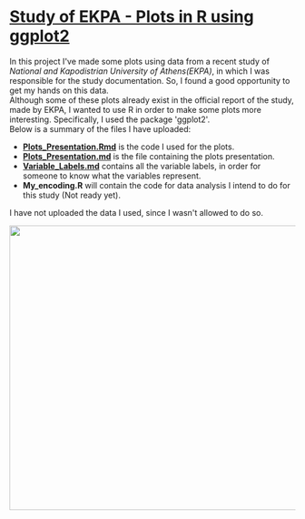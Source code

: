 # [**Study of EKPA - Plots in R using ggplot2**](https://github.com/AngelosTheodorakis/Data_Analysis_Projects/blob/master/EKPA_Postgraduate_study/Plots_presentation.md)
In this project I've made some plots using data from a recent study of *National and Kapodistrian University of Athens(EKPA)*, in which I was responsible for the study documentation. So, I found a good opportunity to get my hands on this data.\
Although some of these plots already exist in the official report of the study, made by EKPA, I wanted to use R in order to make some plots more interesting. Specifically, I used the package 'ggplot2'.\
Below is a summary of the files I have uploaded:
- [**Plots_Presentation.Rmd**](https://github.com/AngelosTheodorakis/Data_Analysis_Projects/blob/master/EKPA_Postgraduate_study/Plots_presentation.Rmd) is the code I used for the plots. 
- [**Plots_Presentation.md**](https://github.com/AngelosTheodorakis/Data_Analysis_Projects/blob/master/EKPA_Postgraduate_study/Plots_presentation.md) is the file containing the plots presentation.
- [**Variable_Labels.md**](https://github.com/AngelosTheodorakis/Data_Analysis_Projects/blob/master/EKPA_Postgraduate_study/Variable_Labels.md) contains all the variable labels, in order for someone to know what the variables represent.
- **My_encoding.R** will contain the code for data analysis I intend to do for this study (Not ready yet). 

I have not uploaded the data I used, since I wasn't allowed to do so.

<img src="https://github.com/AngelosTheodorakis/Data_Analysis_Projects/blob/master/images/unnamed-chunk-20-1.png" width="700" height="500" />
